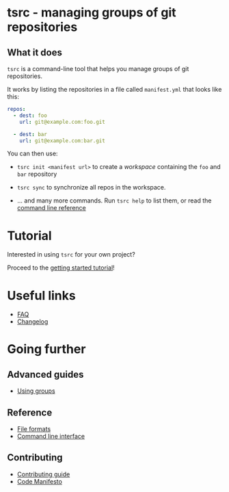 # tsrc - managing groups of git repositories

## What it does

`tsrc` is a command-line tool that helps you manage groups of git repositories.

It works by listing the repositories in a file called `manifest.yml` that looks like this:

```yaml
repos:
  - dest: foo
    url: git@example.com:foo.git

  - dest: bar
    url: git@example.com:bar.git
```

You can then use:

* `tsrc init <manifest url>` to create a *workspace* containing
  the `foo` and `bar` repository

* `tsrc sync` to synchronize all repos in the workspace.

* ... and many more commands. Run `tsrc help` to list them, or read the [command line reference](/ref/cli.md)

# Tutorial

Interested in using `tsrc` for your own project?

Proceed to the [getting started tutorial](getting-started.md)!

# Useful links

* [FAQ](./faq.md)
* [Changelog](./changelog.md)

# Going further

## Advanced guides

* [Using groups](guide/groups.md)

## Reference

* [File formats](ref/formats.md)
* [Command line interface](ref/cli.md)

## Contributing

* [Contributing guide](./contrib.md)
* [Code Manifesto](./code-manifesto.md)

